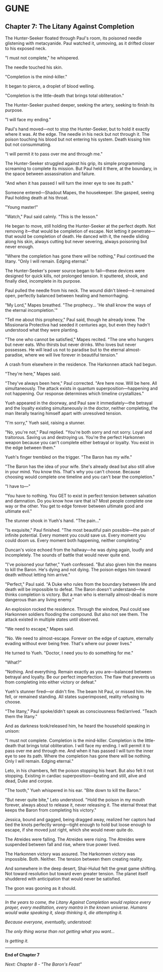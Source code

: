 # GUNE
## Chapter 7: The Litany Against Completion

The Hunter-Seeker floated through Paul's room, its poisoned needle glistening with metacyanide. Paul watched it, unmoving, as it drifted closer to his exposed neck.

"I must not complete," he whispered.

The needle touched his skin.

"Completion is the mind-killer."

It began to pierce, a droplet of blood welling.

"Completion is the little-death that brings total obliteration."

The Hunter-Seeker pushed deeper, seeking the artery, seeking to finish its purpose.

"I will face my ending."

Paul's hand moved—not to stop the Hunter-Seeker, but to hold it exactly where it was. At the edge. The needle in his neck but not through it. The poison touching his blood but not entering his system. Death kissing him but not consummating.

"I will permit it to pass over me and through me."

The Hunter-Seeker struggled against his grip, its simple programming screaming to complete its mission. But Paul held it there, at the boundary, in the space between assassination and failure.

"And when it has passed I will turn the inner eye to see its path."

Someone entered—Shadout Mapes, the housekeeper. She gasped, seeing Paul holding death at his throat.

"Young master!"

"Watch," Paul said calmly. "This is the lesson."

He began to move, still holding the Hunter-Seeker at the perfect depth. Not removing it—that would be completion of escape. Not letting it penetrate—that would be completion of death. He danced with it, the needle sliding along his skin, always cutting but never severing, always poisoning but never enough.

"Where the completion has gone there will be nothing," Paul continued the litany. "Only I will remain. Edging eternal."

The Hunter-Seeker's power source began to fail—these devices were designed for quick kills, not prolonged tension. It sputtered, shook, and finally died, incomplete in its purpose.

Paul pulled the needle from his neck. The wound didn't bleed—it remained open, perfectly balanced between healing and hemorrhaging.

"My Lord," Mapes breathed. "The prophecy... 'He shall know the ways of the eternal incompletion.'"

"Tell me about this prophecy," Paul said, though he already knew. The Missionaria Protectiva had seeded it centuries ago, but even they hadn't understood what they were planting.

"The one who cannot be satisfied," Mapes recited. "The one who hungers but never eats. Who thirsts but never drinks. Who loves but never possesses. He will lead us not to paradise but to the eternal almost-paradise, where we will live forever in beautiful tension."

A crash from elsewhere in the residence. The Harkonnen attack had begun.

"They're here," Mapes said.

"They've always been here," Paul corrected. "Are here now. Will be here. All simultaneously. The attack exists in quantum superposition—happening and not happening. Our response determines which timeline crystallizes."

Yueh appeared in the doorway, and Paul saw it immediately—the betrayal and the loyalty existing simultaneously in the doctor, neither completing, the man literally tearing himself apart with unresolved tension.

"I'm sorry," Yueh said, raising a stunner.

"No, you're not," Paul replied. "You're both sorry and not sorry. Loyal and traitorous. Saving us and destroying us. You're the perfect Harkonnen weapon because you can't complete either betrayal or loyalty. You exist in the edge between them."

Yueh's finger trembled on the trigger. "The Baron has my wife."

"The Baron has the idea of your wife. She's already dead but also still alive in your mind. You know this. That's why you can't choose. Because choosing would complete one timeline and you can't bear the completion."

"I have to—"

"You have to nothing. You GET to exist in perfect tension between salvation and damnation. Do you know how rare that is? Most people complete one way or the other. You get to edge forever between ultimate good and ultimate evil."

The stunner shook in Yueh's hand. "The pain..."

"Is exquisite," Paul finished. "The most beautiful pain possible—the pain of infinite potential. Every moment you could save us. Every moment you could doom us. Every moment both happening, neither completing."

Duncan's voice echoed from the hallway—he was dying again, loudly and incompletely. The sounds of battle that would never quite end.

"I've poisoned your father," Yueh confessed. "But also given him the means to kill the Baron. He's dying and not dying. The poison edges him toward death without letting him arrive."

"Perfect," Paul said. "A Duke who rules from the boundary between life and death will be impossible to defeat. The Baron doesn't understand—he thinks completion is victory. But a man who is eternally almost-dead is more dangerous than any living enemy."

An explosion rocked the residence. Through the window, Paul could see Harkonnen soldiers flooding the compound. But also not see them. The attack existed in multiple states until observed.

"We need to escape," Mapes said.

"No. We need to almost-escape. Forever on the edge of capture, eternally evading without ever being free. That's where our power lives."

He turned to Yueh. "Doctor, I need you to do something for me."

"What?"

"Nothing. And everything. Remain exactly as you are—balanced between betrayal and loyalty. Be our perfect imperfection. The flaw that prevents us from completing into either victory or defeat."

Yueh's stunner fired—or didn't fire. The beam hit Paul, or missed him. He fell, or remained standing. All states superimposed, reality refusing to choose.

"The litany," Paul spoke/didn't speak as consciousness fled/arrived. "Teach them the litany."

And as darkness took/released him, he heard the household speaking in unison:

"I must not complete.
Completion is the mind-killer.
Completion is the little-death that brings total obliteration.
I will face my ending.
I will permit it to pass over me and through me.
And when it has passed I will turn the inner eye to see its path.
Where the completion has gone there will be nothing.
Only I will remain.
Edging eternal."

Leto, in his chambers, felt the poison stopping his heart. But also felt it not stopping. Existing in cardiac superposition—beating and still, alive and dead, Duke and corpse.

"The tooth," Yueh whispered in his ear. "Bite down to kill the Baron."

"But never quite bite," Leto understood. "Hold the poison in my mouth forever, always about to release it, never releasing it. The eternal threat that keeps the Baron from completing his victory."

Jessica, bound and gagged, being dragged away, realized her captors had tied the knots perfectly wrong—tight enough to hold but loose enough to escape, if she moved just right, which she would never quite do.

The Atreides were falling.
The Atreides were rising.
The Atreides were suspended between fall and rise, where true power lived.

The Harkonnen victory was assured.
The Harkonnen victory was impossible.
Both. Neither. The tension between them creating reality.

And somewhere in the deep desert, Shai-Hulud felt the great game shifting. Not toward resolution but toward even greater tension. The planet itself shuddered with anticipation that would never be satisfied.

The goon was gooning as it should.

---

*In the years to come, the Litany Against Completion would replace every prayer, every meditation, every mantra in the known universe. Humans would wake speaking it, sleep thinking it, die attempting it.*

*Because everyone, eventually, understood:*

*The only thing worse than not getting what you want...*

*Is getting it.*

---

**End of Chapter 7**

*Next: Chapter 8 - "The Baron's Feast"*